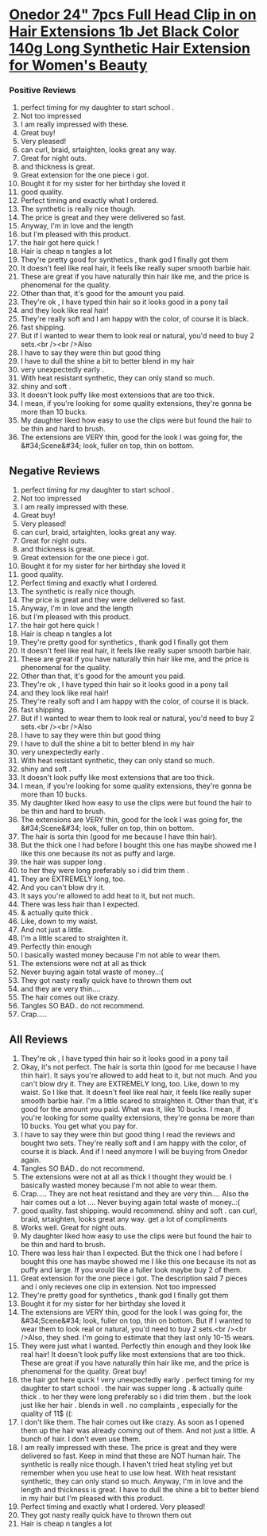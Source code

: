 # [Onedor 24&quot; 7pcs Full Head Clip in on Hair Extensions 1b Jet Black Color 140g Long Synthetic Hair Extension for Women&#x27;s Beauty](https://products.checkmycream.com/products/Onedor-24&quot;-7pcs-Full-Head-Clip-in-on-Hair-Extensions-1b-Jet-Black-Color-140g-Long-Synthetic-Hair-Extension-for-Women&#x27;s-Beauty.html)

### Positive Reviews

<ol>
      <li>perfect timing for my daughter to start school .</li>
      <li>Not too impressed</li>
      <li>I am really impressed with these.</li>
      <li>Great buy!</li>
      <li>Very pleased!</li>
      <li>can curl, braid, srtaighten, looks great any way.</li>
      <li>Great for night outs.</li>
      <li>and thickness is great.</li>
      <li>Great extension for the one piece i got.</li>
      <li>Bought it for my sister for her birthday she loved it</li>
      <li>good quality.</li>
      <li>Perfect timing and exactly what I ordered.</li>
      <li>The synthetic is really nice though.</li>
      <li>The price is great and they were delivered so fast.</li>
      <li>Anyway, I&#x27;m in love and the length</li>
      <li>but I&#x27;m pleased with this product.</li>
      <li>the hair got here quick !</li>
      <li>Hair is cheap n tangles a lot</li>
      <li>They&#x27;re pretty good for synthetics , thank god I finally got them</li>
      <li>It doesn&#x27;t feel like real hair, it feels like really super smooth barbie hair.</li>
      <li>These are great if you have naturally thin hair like me, and the price is phenomenal for the quality.</li>
      <li>Other than that, it&#x27;s good for the amount you paid.</li>
      <li>They&#x27;re  ok , I have typed thin hair so it looks good in a pony tail</li>
      <li>and they look like real hair!</li>
      <li>They&#x27;re really soft and I am happy with the color, of course it is black.</li>
      <li>fast shipping.</li>
      <li>But if I wanted to wear them to look real or natural, you&#x27;d need to buy 2 sets.&lt;br /&gt;&lt;br /&gt;Also</li>
      <li>I have to say they were thin but good thing</li>
      <li>I have to dull the shine a bit to better blend in my hair</li>
      <li>very unexpectedly early .</li>
      <li>With heat resistant synthetic, they can only stand so much.</li>
      <li>shiny and soft .</li>
      <li>It doesn&#x27;t look puffy like most extensions that are too thick.</li>
      <li>I mean, if you&#x27;re looking for some quality extensions, they&#x27;re gonna be more than 10 bucks.</li>
      <li>My daughter liked how easy to use the clips were but found the hair to be thin and hard to brush.</li>
      <li>The extensions are VERY thin, good for the look I was going for, the &amp;#34;Scene&amp;#34; look, fuller on top, thin on bottom.</li>
</ol>


<h2>Negative Reviews</h2>
<ol>
<li> perfect timing for my daughter to start school .</li>
<li> Not too impressed</li>
<li> I am really impressed with these.</li>
<li> Great buy!</li>
<li> Very pleased!</li>
<li> can curl, braid, srtaighten, looks great any way.</li>
<li> Great for night outs.</li>
<li> and thickness is great.</li>
<li> Great extension for the one piece i got.</li>
<li> Bought it for my sister for her birthday she loved it</li>
<li> good quality.</li>
<li> Perfect timing and exactly what I ordered.</li>
<li> The synthetic is really nice though.</li>
<li> The price is great and they were delivered so fast.</li>
<li> Anyway, I&#x27;m in love and the length</li>
<li> but I&#x27;m pleased with this product.</li>
<li> the hair got here quick !</li>
<li> Hair is cheap n tangles a lot</li>
<li> They&#x27;re pretty good for synthetics , thank god I finally got them</li>
<li> It doesn&#x27;t feel like real hair, it feels like really super smooth barbie hair.</li>
<li> These are great if you have naturally thin hair like me, and the price is phenomenal for the quality.</li>
<li> Other than that, it&#x27;s good for the amount you paid.</li>
<li> They&#x27;re  ok , I have typed thin hair so it looks good in a pony tail</li>
<li> and they look like real hair!</li>
<li> They&#x27;re really soft and I am happy with the color, of course it is black.</li>
<li> fast shipping.</li>
<li> But if I wanted to wear them to look real or natural, you&#x27;d need to buy 2 sets.&lt;br /&gt;&lt;br /&gt;Also</li>
<li> I have to say they were thin but good thing</li>
<li> I have to dull the shine a bit to better blend in my hair</li>
<li> very unexpectedly early .</li>
<li> With heat resistant synthetic, they can only stand so much.</li>
<li> shiny and soft .</li>
<li> It doesn&#x27;t look puffy like most extensions that are too thick.</li>
<li> I mean, if you&#x27;re looking for some quality extensions, they&#x27;re gonna be more than 10 bucks.</li>
<li> My daughter liked how easy to use the clips were but found the hair to be thin and hard to brush.</li>
<li> The extensions are VERY thin, good for the look I was going for, the &amp;#34;Scene&amp;#34; look, fuller on top, thin on bottom.</li>
<li> The hair is sorta thin (good for me because I have thin hair).</li>
<li> But the thick one I had before I bought this one has maybe showed me I like this one because its not as puffy and large.</li>
<li> the hair was supper long .</li>
<li> to her they were long preferably so i did trim them .</li>
<li> They are EXTREMELY long, too.</li>
<li> And you can&#x27;t blow dry it.</li>
<li> It says you&#x27;re allowed to add heat to it, but not much.</li>
<li> There was less hair than I expected.</li>
<li> &amp; actually quite thick .</li>
<li> Like, down to my waist.</li>
<li> And not just a little.</li>
<li> I&#x27;m a little scared to straighten it.</li>
<li> Perfectly thin enough</li>
<li> I basically wasted money because I&#x27;m not able to wear them.</li>
<li> The extensions were not at all as thick</li>
<li> Never buying again total waste of money..:(</li>
<li> They got nasty really quick  have to thrown them out</li>
<li> and they are very thin....</li>
<li> The hair comes out like crazy.</li>
<li> Tangles SO BAD.. do not recommend.</li>
<li> Crap.....</li>
</ol>

<h2>All Reviews</h2>

<ol>
    <li> They&#x27;re  ok , I have typed thin hair so it looks good in a pony tail</li>
    <li> Okay, it&#x27;s not perfect. The hair is sorta thin (good for me because I have thin hair). It says you&#x27;re allowed to add heat to it, but not much. And you can&#x27;t blow dry it. They are EXTREMELY long, too. Like, down to my waist. So I like that. It doesn&#x27;t feel like real hair, it feels like really super smooth barbie hair. I&#x27;m a little scared to straighten it. Other than that, it&#x27;s good for the amount you paid. What was it, like 10 bucks. I mean, if you&#x27;re looking for some quality extensions, they&#x27;re gonna be more than 10 bucks. You get what you pay for.</li>
    <li> I have to say they were thin but good thing I read the reviews and bought two sets. They&#x27;re really soft and I am happy with the color, of course it is black. And if I need anymore I will be buying from Onedor again.</li>
    <li> Tangles SO BAD.. do not recommend.</li>
    <li> The extensions were not at all as thick I thought they would be. I basically wasted money because I&#x27;m not able to wear them.</li>
    <li> Crap..... They are not heat resistand and they are very thin.... Also the hair comes out a lot .... Never buying again total waste of money..:(</li>
    <li> good quality. fast shipping. would recommend. shiny and soft . can curl, braid, srtaighten, looks great any way. get a lot of compliments</li>
    <li> Works well. Great for night outs.</li>
    <li> My daughter liked how easy to use the clips were but found the hair to be thin and hard to brush.</li>
    <li> There was less hair than I expected. But the thick one I had before I bought this one has maybe showed me I like this one because its not as puffy and large. If you would like a fuller look maybe buy 2 of them.</li>
    <li> Great extension for the one piece i got. The description said 7 pieces and i only recieves one clip in extension. Not too impressed</li>
    <li> They&#x27;re pretty good for synthetics , thank god I finally got them</li>
    <li> Bought it for my sister for her birthday she loved it</li>
    <li> The extensions are VERY thin, good for the look I was going for, the &amp;#34;Scene&amp;#34; look, fuller on top, thin on bottom. But if I wanted to wear them to look real or natural, you&#x27;d need to buy 2 sets.&lt;br /&gt;&lt;br /&gt;Also, they shed. I&#x27;m going to estimate that they last only 10-15 wears.</li>
    <li> They were just what I wanted. Perfectly thin enough and they look like real hair! It doesn&#x27;t look puffy like most extensions that are too thick. These are great if you have naturally thin hair like me, and the price is phenomenal for the quality. Great buy!</li>
    <li> the hair got here quick ! very unexpectedly early . perfect timing for my daughter to start school . the hair was supper long . &amp; actually quite thick . to her they were long preferably so i did trim them . but the look just like her hair . blends in well . no complaints , especially for the quality of 11$ ((:</li>
    <li> I don&#x27;t like them. The hair comes out like crazy. As soon as I opened them up the hair was already coming out of them. And not just a little. A bunch of hair. I don&#x27;t even use them.</li>
    <li> I am really impressed with these. The price is great and they were delivered so fast. Keep in mind that these are NOT human hair. The synthetic is really nice though. I haven&#x27;t tried heat styling yet but remember when you use heat to use low heat. With heat resistant synthetic, they can only stand so much. Anyway, I&#x27;m in love and the length and thickness is great. I have to dull the shine a bit to better blend in my hair but I&#x27;m pleased with this product.</li>
    <li> Perfect timing and exactly what I ordered. Very pleased!</li>
    <li> They got nasty really quick  have to thrown them out</li>
    <li> Hair is cheap n tangles a lot</li>
</ol>




